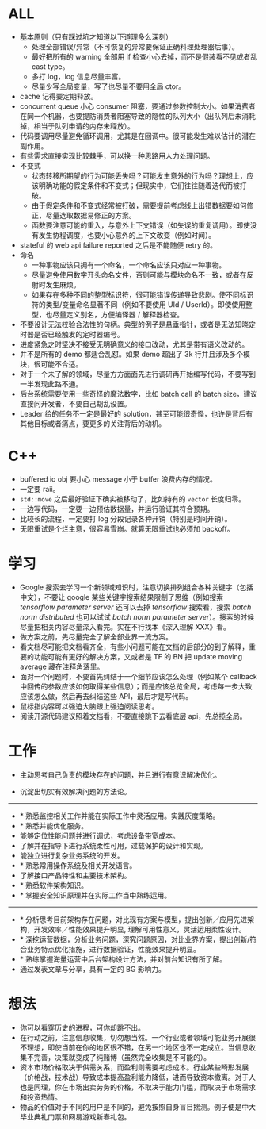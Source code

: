 # ALL

- 基本原则（只有踩过坑才知道以下道理多么深刻）
  - 处理全部错误/异常（不可恢复的异常要保证正确料理处理器后事）。
  - 最好把所有的 warning 全部用 if 检查小心去掉，而不是假装看不见或者乱 cast type。
  - 多打 log，log 信息尽量丰富。
  - 尽量少写全局变量，写了也尽量不要用全局 ctor。
- cache 记得要定期释放。
- concurrent queue 小心 consumer 阻塞，要通过参数控制大小。如果消费者在同一个机器，也要提防消费者阻塞导致的隐性的队列大小（出队列后未消耗掉，相当于队列申请的内存未释放）。
- 代码要调用尽量避免循环调用，尤其是在回调中。很可能发生难以估计的潜在副作用。
- 有些需求直接实现比较棘手，可以换一种思路用人力处理问题。
- 不变式
  - 状态转移所期望的行为可能丢失吗？可能发生意外的行为吗？理想上，应该明确功能的假定条件和不变式；但现实中，它们往往随着迭代而被打破。
  - 由于假定条件和不变式经常被打破，需要提前考虑线上出错数据要如何修正，尽量选取数据易修正的方案。
  - 函数要注意可能的重入，与意外上下文错误（如失误的重复调用）。即使没有发生协程调度，也要小心意外的上下文改变（例如时间）。
- stateful 的 web api failure reported 之后是不能随便 retry 的。
- 命名
  - 一种事物应该只拥有一个命名，一个命名应该只对应一种事物。
  - 尽量避免使用数字开头命名文件，否则可能与模块命名不一致，或者在反射时发生麻烦。
  - 如果存在多种不同的整型标识符，很可能错误传递导致悲剧。使不同标识符的类型/变量命名显著不同（例如不要使用 UId / UserId）。即使使用整型，也尽量定义别名，方便编译器 / 解释器检查。
- 不要设计无法校验合法性的句柄。典型的例子是悬垂指针，或者是无法知晓定时器是否已经触发的定时器编号。
- 进度紧急之时坚决不接受无明确意义的接口改动，尤其是带有语义改动的。
- 并不是所有的 demo 都适合乱怼。如果 demo 超出了 3k 行并且涉及多个模块，很可能不合适。
- 对于一个未了解的领域，尽量方方面面先进行调研再开始编写代码，不要写到一半发现此路不通。
- 后台系统需要使用一些奇怪的魔法数字，比如 batch call 的 batch size，建议直接问开发者，不要自己胡乱设置。
- Leader 给的任务不一定是最好的 solution，甚至可能很奇怪，也许是背后有其他目标或者痛点，要更多的关注背后的动机。

# C++

- buffered io obj 要小心 message 小于 buffer 浪费内存的情况。
- 一定要 raii。
- `std::move` 之后最好验证下确实被移动了，比如持有的 `vector` 长度归零。
- 一边写代码，一定要一边预估数据量，并运行验证其符合预期。
- 比较长的流程，一定要打 log 分段记录各种开销（特别是时间开销）。
- 无限重试是个烂主意，很容易雪崩。就算无限重试也必须加 backoff。

# 学习

- Google 搜索去学习一个新领域知识时，注意切换排列组合各种关键字（包括中文），不要让 google 某些关键字搜索结果限制了思维（例如搜索 *tensorflow parameter server* 还可以去掉 *tensorflow* 搜索看，搜索 *batch norm distributed* 也可以试试 *batch norm parameter server*）。搜索的时候尽量把相关内容尽量深入看完。实在不行找本《深入理解 XXX》看。
- 做方案之前，先尽量完全了解全部业界一流方案。
- 看文档尽可能把文档看齐全，有些小问题可能在文档的后部分的到了解释，重要的功能可能有更好的解决方案，又或者是 TF 的 BN 把 update moving average 藏在注释角落里。
- 面对一个问题时，不要首先纠结于一个细节应该怎么处理（例如某个 callback 中回传的参数应该如何取得某些信息）；而是应该总览全局，考虑每一步大致应该怎么做，然后再去纠结这些 API，最后才是写代码。
- 鼠标指内容可以强迫大脑跟上强迫阅读思考。
- 阅读开源代码建议照着文档看，不要直接跳下去看底层 api，先总揽全局。

# 工作

- 主动思考自己负责的模块存在的问题，并且进行有意识解决优化。

- 沉淀出切实有效解决问题的方法论。

---

- $\ast$ 熟悉监控相关工作并能在实际工作中灵活应用。实践灰度策略。
- $\ast$ 熟悉并能优化服务。
- 能够定位性能问题并进行调优，考虑设备带宽成本。
- 了解并在指导下进行系统柔性可用，过载保护的设计和实现。
- 能独立进行复杂业务系统的开发。
- $\ast$ 熟悉常用操作系统及相关开发语言。
- 了解接口产品特性和主要技术架构。
- $\ast$ 熟悉软件架构知识。
- $\ast$ 掌握安全知识原理并在实际工作当中熟练运用。

---

- $\ast$ 分析思考目前架构存在问题，对比现有方案与模型，提出创新／应用先进架构，开发效率／性能效果提升明显,  理解可用性意义，灵活运用柔性设计。
- $\ast$ 深挖运营数据，分析业务问题，深究问题原因，对比业界方案，提出创新/符合业务特点优化措施，进行数据验证，性能效果提升明显。
- $\ast$ 熟练掌握海量运营中后台架构设计方法，并对前台知识有所了解。
- 通过发表文章与分享，具有一定的 BG 影响力。

# 想法

- 你可以看穿历史的进程，可你却跳不出。
- 在行动之前，注意信息收集，切勿想当然。一个行业或者领域可能业务开展很不理想，即使当前在你的地区很不错，在另一个地区也不一定成立。当信息收集不完善，决策就变成了纯赌博（虽然完全收集是不可能的）。
- 资本市场价格取决于供需关系，而盈利则需要考虑成本。行业某些畸形发展（价格战，技术战）导致成本提高盈利能力降低，进而导致资本撤离。对于人也是同理，你在市场出卖劳务的价格，不取决于能力门槛，而取决于市场需求和投资热情。
- 物品的价值对于不同的用户是不同的，避免按照自身盲目揣测。例子便是中大毕业典礼门票和网易游戏新春礼包。